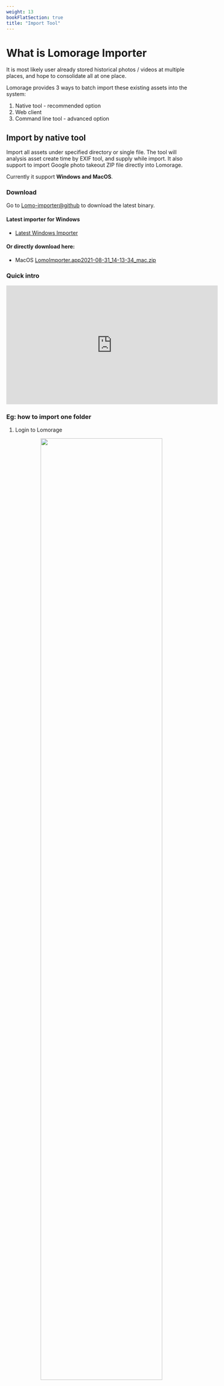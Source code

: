 ```yaml
---
weight: 13
bookFlatSection: true
title: "Import Tool"
---
```


# What is Lomorage Importer
It is most likely user already stored historical photos / videos at multiple places, and hope to consolidate all at one place.

Lomorage provides 3 ways to batch import these existing assets into the system:
1. Native tool - recommended option
2. Web client
3. Command line tool - advanced option

## Import by native tool
Import all assets under specified directory or single file. The tool will analysis asset create time by EXIF tool, and supply while import. It also support to import Google photo takeout ZIP file directly into Lomorage.

Currently it support **Windows and MacOS**.

### Download

Go to [Lomo-importer@github](https://github.com/lomorage/lomo-importer-release) to download the latest binary.
#### Latest importer for Windows
- [Latest Windows Importer](https://lomosw.lomorage.com/windows/LomoImporter.zip)
#### Or directly download here:
- MacOS [LomoImporter.app2021-08-31_14-13-34_mac.zip](https://lomosw.lomorage.com/mac/LomoImporter.zip)



### Quick intro

<iframe width="560" height="315" src="https://www.youtube.com/embed/6dsxfmWZkoI" title="YouTube video player" frameborder="0" allow="accelerometer; autoplay; clipboard-write; encrypted-media; gyroscope; picture-in-picture" allowfullscreen></iframe>


### Eg: how to import one folder
1. Login to Lomorage

<div align="center">
  
  <p class="screenshoot" />
  <img width="80%" src="/img/installation/lomorage-importer/login.jpg">
  
</div>

2. Clieck the button **“1.Select Folder..."**, to select the folder which you want to import.
3. Then click the button **“2.Start Import"**, before import, you can add more files and remove some files.

<div align="center">
  
  <p class="screenshoot" />
  <img width="80%" src="/img/installation/lomorage-importer/start.jpg">
  
</div>


### Eg: How to import Google Photo Takeout ZIP files to lomorage

1. Download your google photo from takeout.google.com

2. Login to Lomorage

<div align="center">
  
  <p class="screenshoot" />
  <img width="80%" src="/img/installation/lomorage-importer/login.jpg">
  
</div>

3. Click the button **“1.Add Files..."**, select the ZIP files you want to add, then click the button **“2.Start Import"**. Just follow below picture.

<div align="center">
  
  <p class="screenshoot" />
  <img width="80%" src="/img/installation/lomorage-importer/start_zip.jpg">
  
</div>

## Import by command line
Command line tool is for advanced user when the existing assets are in attached USB or Local/NFS/CIFS mounted disks along with "Lomorage Photo Assistant". It can avoid unnecessary back-and-forth network traffic as well as disk operation. During import, the tool will move existing assets to the directories created by lomorage for each user, or not move asset while inserting record only if supply `--no-move` option. All import logs are saved under /opt/lomorage/var/log/import_[import directory].log. Below is usage for the tool.
```
$ /opt/lomorage/bin/lomoc import -h
NAME:
   lomoc import - Import all photos from given directory into lomo backend with given username and password

USAGE:
   lomoc import [command options] [username] [password] [directory]

OPTIONS:
   --port value, -p value  (default: 8000)
   --no-move, -n           not moving original photos/videos, and only insert record in db
```

Note:
 - `--port` is listen port of `lomod` backend service. It is 8000 by default.
 - `--no-move` is to hint backend service not moving assets, and only insert record in DB. By default it is false, and import will **MOVE** all assets and consolidate them into one location

Example:
```
$ /opt/lomorage/bin/lomoc import alice password /media/STEC_838C-1111/test/video
-m
Login localhost successfully
import photos/videos from /media/STEC_838C-1111/test
please check import log /opt/lomorage/var/log/import_media_STEC_838C-1111_test.log

$ cat /opt/lomorage/var/log/import_media_STEC_838C-1111_test.log
start import /media/STEC_838C-1111/test/img/11_2014_01_21.webp
finish import /media/STEC_838C-1111/test/img/11_2014_01_21.webp to /media/STEC_838C-1111/alice/Photos/master/2021/09/20/20210920_9391.webp
start import /media/STEC_838C-1111/test/img/12_2014_01_21.heic
finish import /media/STEC_838C-1111/test/img/12_2014_01_21.heic to /media/STEC_838C-1111/alice/Photos/master/2021/09/20/20210920_9392.heic
start import /media/STEC_838C-1111/test/img/14_2017_09_13.heic
finish import /media/STEC_838C-1111/test/img/14_2017_09_13.heic to /media/STEC_838C-1111/alice/Photos/master/2017/09/13/20170913_9393.heic
start import /media/STEC_838C-1111/test/img/1_2003_01_17.jpg
finish import /media/STEC_838C-1111/test/img/1_2003_01_17.jpg to /media/STEC_838C-1111/alice/Photos/master/2003/01/17/20030117_9394.jpg
start import /media/STEC_838C-1111/test/img/3_2003_11_01.jpg
finish import /media/STEC_838C-1111/test/img/3_2003_11_01.jpg to /media/STEC_838C-1111/alice/Photos/master/2003/11/01/20031101_9395.jpg
start import /media/STEC_838C-1111/test/img/4_2003_11_01.jpg
finish import /media/STEC_838C-1111/test/img/4_2003_11_01.jpg to /media/STEC_838C-1111/alice/Photos/master/2003/11/01/20031101_9396.jpg
start import /media/STEC_838C-1111/test/img/5_2003_11_23.jpg
finish import /media/STEC_838C-1111/test/img/5_2003_11_23.jpg to /media/STEC_838C-1111/alice/Photos/master/2003/11/23/20031123_9397.jpg
start import /media/STEC_838C-1111/test/img/6_2004_01_21.jpg
finish import /media/STEC_838C-1111/test/img/6_2004_01_21.jpg to /media/STEC_838C-1111/alice/Photos/master/2004/01/21/20040121_9398.jpg
start import /media/STEC_838C-1111/test/img/7_2004_09_12.webp
finish import /media/STEC_838C-1111/test/img/7_2004_09_12.webp to /media/STEC_838C-1111/alice/Photos/master/2004/09/12/20040912_9399.webp
start import /media/STEC_838C-1111/test/img/8_2008_12_14.dng
finish import /media/STEC_838C-1111/test/img/8_2008_12_14.dng to /media/STEC_838C-1111/alice/Photos/master/2008/12/14/20081214_9400.dng
start import /media/STEC_838C-1111/test/img/9_2013_07_28.png
finish import /media/STEC_838C-1111/test/img/9_2013_07_28.png to /media/STEC_838C-1111/alice/Photos/master/2021/09/20/20210920_9401.png
start import /media/STEC_838C-1111/test/img/preview.jpg
finish import /media/STEC_838C-1111/test/img/preview.jpg to /media/STEC_838C-1111/alice/Photos/master/2003/11/23/20031123_9402.jpg
FINISH: totally scanned 1 directories, and imported 12 media files
```


# Contact us
Any questions, please let us know!

# Update history
## 08/31/2021
- Fix: read heic exif time crash issue
- Support large file direct importing.
## 08/09/2021
- can config importing thread count
- Improve&faster the importing speed
- support lomo live photo zip file
- fix memory leak
- fix error logs popup while exiting
## 07/14/2021
- support add folder directly and the program will list all files under this folder.
